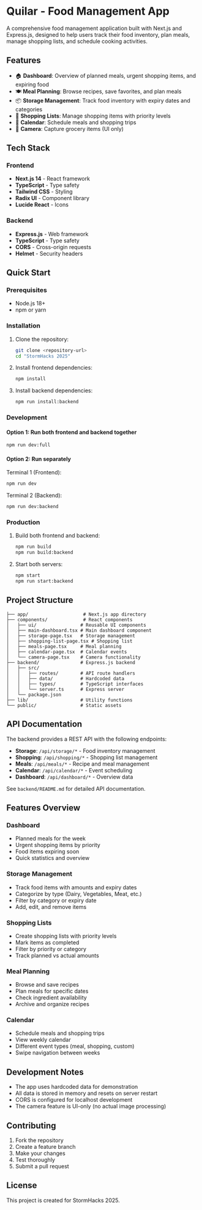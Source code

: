 # Quilar - Food Management App

A comprehensive food management application built with Next.js and Express.js, designed to help users track their food inventory, plan meals, manage shopping lists, and schedule cooking activities.

## Features

- 🏠 **Dashboard**: Overview of planned meals, urgent shopping items, and expiring food
- 🍽️ **Meal Planning**: Browse recipes, save favorites, and plan meals
- 📦 **Storage Management**: Track food inventory with expiry dates and categories
- 🛒 **Shopping Lists**: Manage shopping items with priority levels
- 📅 **Calendar**: Schedule meals and shopping trips
- 📸 **Camera**: Capture grocery items (UI only)

## Tech Stack

### Frontend
- **Next.js 14** - React framework
- **TypeScript** - Type safety
- **Tailwind CSS** - Styling
- **Radix UI** - Component library
- **Lucide React** - Icons

### Backend
- **Express.js** - Web framework
- **TypeScript** - Type safety
- **CORS** - Cross-origin requests
- **Helmet** - Security headers

## Quick Start

### Prerequisites
- Node.js 18+ 
- npm or yarn

### Installation

1. Clone the repository:
   ```bash
   git clone <repository-url>
   cd "StormHacks 2025"
   ```

2. Install frontend dependencies:
   ```bash
   npm install
   ```

3. Install backend dependencies:
   ```bash
   npm run install:backend
   ```

### Development

#### Option 1: Run both frontend and backend together
```bash
npm run dev:full
```

#### Option 2: Run separately
Terminal 1 (Frontend):
```bash
npm run dev
```

Terminal 2 (Backend):
```bash
npm run dev:backend
```

### Production

1. Build both frontend and backend:
   ```bash
   npm run build
   npm run build:backend
   ```

2. Start both servers:
   ```bash
   npm start
   npm run start:backend
   ```

## Project Structure

```
├── app/                    # Next.js app directory
├── components/             # React components
│   ├── ui/                # Reusable UI components
│   ├── main-dashboard.tsx # Main dashboard component
│   ├── storage-page.tsx   # Storage management
│   ├── shopping-list-page.tsx # Shopping list
│   ├── meals-page.tsx     # Meal planning
│   ├── calendar-page.tsx  # Calendar events
│   └── camera-page.tsx    # Camera functionality
├── backend/               # Express.js backend
│   ├── src/
│   │   ├── routes/        # API route handlers
│   │   ├── data/          # Hardcoded data
│   │   ├── types/         # TypeScript interfaces
│   │   └── server.ts      # Express server
│   └── package.json
├── lib/                   # Utility functions
└── public/                # Static assets
```

## API Documentation

The backend provides a REST API with the following endpoints:

- **Storage**: `/api/storage/*` - Food inventory management
- **Shopping**: `/api/shopping/*` - Shopping list management  
- **Meals**: `/api/meals/*` - Recipe and meal management
- **Calendar**: `/api/calendar/*` - Event scheduling
- **Dashboard**: `/api/dashboard/*` - Overview data

See `backend/README.md` for detailed API documentation.

## Features Overview

### Dashboard
- Planned meals for the week
- Urgent shopping items by priority
- Food items expiring soon
- Quick statistics and overview

### Storage Management
- Track food items with amounts and expiry dates
- Categorize by type (Dairy, Vegetables, Meat, etc.)
- Filter by category or expiry date
- Add, edit, and remove items

### Shopping Lists
- Create shopping lists with priority levels
- Mark items as completed
- Filter by priority or category
- Track planned vs actual amounts

### Meal Planning
- Browse and save recipes
- Plan meals for specific dates
- Check ingredient availability
- Archive and organize recipes

### Calendar
- Schedule meals and shopping trips
- View weekly calendar
- Different event types (meal, shopping, custom)
- Swipe navigation between weeks

## Development Notes

- The app uses hardcoded data for demonstration
- All data is stored in memory and resets on server restart
- CORS is configured for localhost development
- The camera feature is UI-only (no actual image processing)

## Contributing

1. Fork the repository
2. Create a feature branch
3. Make your changes
4. Test thoroughly
5. Submit a pull request

## License

This project is created for StormHacks 2025.